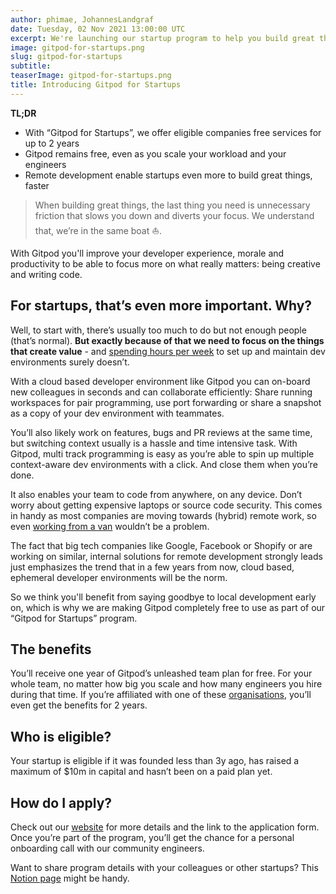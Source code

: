 ```yaml
---
author: phimae, JohannesLandgraf
date: Tuesday, 02 Nov 2021 13:00:00 UTC
excerpt: We're launching our startup program to help you build great things without friction, for free.
image: gitpod-for-startups.png
slug: gitpod-for-startups
subtitle:
teaserImage: gitpod-for-startups.png
title: Introducing Gitpod for Startups
---
```


<script context="module">
  export const prerender = true;
</script>

**TL;DR**

- With “Gitpod for Startups”, we offer eligible companies free services for up to 2 years
- Gitpod remains free, even as you scale your workload and your engineers
- Remote development enable startups even more to build great things, faster

> When building great things, the last thing you need is unnecessary friction that slows you down and diverts your focus. We understand that, we’re in the same boat ⛵️.

With Gitpod you'll improve your developer experience, morale and productivity to be able to focus more on what really matters: being creative and writing code.

## For startups, that’s even more important. Why?

Well, to start with, there’s usually too much to do but not enough people (that’s normal). **But exactly because of that we need to focus on the things that create value** - and [spending hours per week](/blog/dev-env-as-code) to set up and maintain dev environments surely doesn’t.

With a cloud based developer environment like Gitpod you can on-board new colleagues in seconds and can collaborate efficiently: Share running workspaces for pair programming, use port forwarding or share a snapshot as a copy of your dev environment with teammates.

You’ll also likely work on features, bugs and PR reviews at the same time, but switching context usually is a hassle and time intensive task. With Gitpod, multi track programming is easy as you’re able to spin up multiple context-aware dev environments with a click. And close them when you’re done.

It also enables your team to code from anywhere, on any device. Don’t worry about getting expensive laptops or source code security. This comes in handy as most companies are moving towards (hybrid) remote work, so even [working from a van](https://ghuntley.com/internet/) wouldn’t be a problem.

The fact that big tech companies like Google, Facebook or Shopify or are working on similar, internal solutions for remote development strongly leads just emphasizes the trend that in a few years from now, cloud based, ephemeral developer environments will be the norm.

So we think you'll benefit from saying goodbye to local development early on, which is why we are making Gitpod completely free to use as part of our “Gitpod for Startups” program.

## The benefits

You’ll receive one year of Gitpod’s unleashed team plan for free. For your whole team, no matter how big you scale and how many engineers you hire during that time. If you’re affiliated with one of these [organisations](/for/startups/organisations), you’ll even get the benefits for 2 years.

## Who is eligible?

Your startup is eligible if it was founded less than 3y ago, has raised a maximum of $10m in capital and hasn’t been on a paid plan yet.

## How do I apply?

Check out our [website](/for/startups) for more details and the link to the application form. Once you’re part of the program, you’ll get the chance for a personal onboarding call with our community engineers.

Want to share program details with your colleagues or other startups? This [Notion page](https://bit.ly/Gitpod-for-startups-notion) might be handy.
